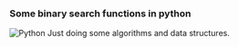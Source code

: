 ### Some binary search functions in python
![Python](https://img.shields.io/badge/Python-%233776AB?style=flat-square&logo=python&logoColor=white)
Just doing some algorithms and data structures. 
